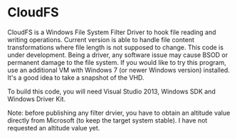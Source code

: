 # CloudFS
CloudFS is a Windows File System Filter Driver to hook file reading and writing operations. Current version is able to handle file content transformations where file length is not supposed to change. This code is under development. Being a driver, any software issue may cause BSOD or permanent damage to the file system. If you would like to try this program, use an additional VM with Windows 7 (or newer Windows version) installed. It's a good idea to take a snapshot of the VHD.

To build this code, you will need Visual Studio 2013, Windows SDK and Windows Driver Kit.

Note: before publishing any filter drvier, you have to obtain an altitude value directly from Microsoft (to keep the target system stable). I have not requested an altitude value yet.
